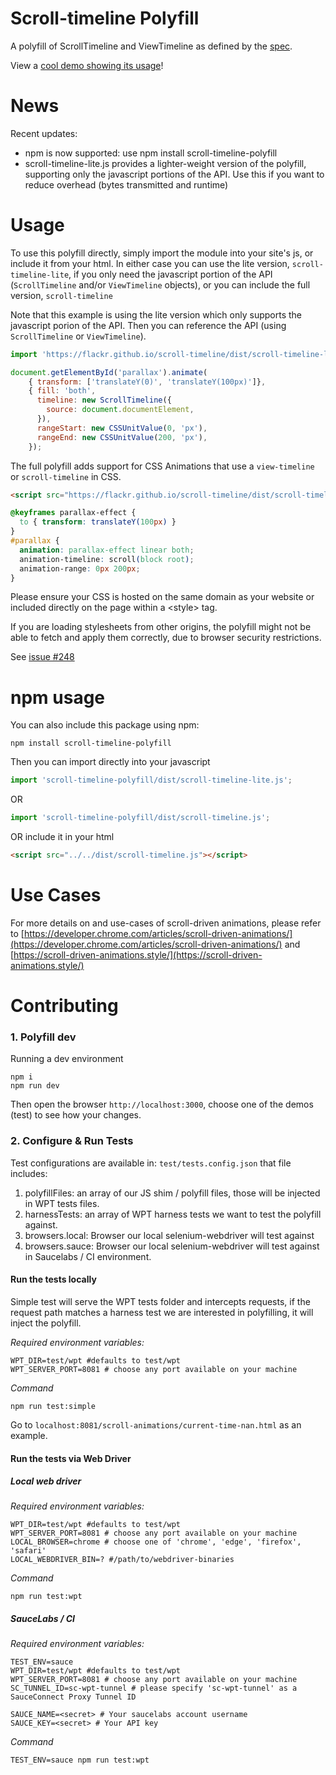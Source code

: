 # Scroll-timeline Polyfill

A polyfill of ScrollTimeline and ViewTimeline as defined by the [spec](https://drafts.csswg.org/scroll-animations-1/).

View a [cool demo showing its usage](https://flackr.github.io/scroll-timeline/demo/parallax/)!

# News

Recent updates:
 * npm is now supported: use npm install scroll-timeline-polyfill
 * scroll-timeline-lite.js provides a lighter-weight version of the polyfill,
 supporting only the javascript portions of the API.  Use this if you want to 
 reduce overhead (bytes transmitted and runtime)

# Usage

To use this polyfill directly, simply import the module into your site's js, or
include it from your html. In either case you can use the lite version, 
`scroll-timeline-lite`, if you only need the javascript portion of the API 
(`ScrollTimeline` and/or `ViewTimeline` objects), or you can include the full version, `scroll-timeline`

Note that this example is using the lite version which only supports the javascript
porion of the API.  Then you can reference the API (using `ScrollTimeline` or
`ViewTimeline`).  

```js
import 'https://flackr.github.io/scroll-timeline/dist/scroll-timeline-lite.js';

document.getElementById('parallax').animate(
    { transform: ['translateY(0)', 'translateY(100px)']},
    { fill: 'both',
      timeline: new ScrollTimeline({
        source: document.documentElement,
      }),
      rangeStart: new CSSUnitValue(0, 'px'),
      rangeEnd: new CSSUnitValue(200, 'px'),
    });
```

The full polyfill adds support for CSS Animations that use a `view-timeline`
or `scroll-timeline` in CSS.

```html
<script src="https://flackr.github.io/scroll-timeline/dist/scroll-timeline.js"></script>
```

```css
@keyframes parallax-effect {
  to { transform: translateY(100px) }
}
#parallax {
  animation: parallax-effect linear both;
  animation-timeline: scroll(block root);
  animation-range: 0px 200px;
}
```

Please ensure your CSS is hosted on the same domain as your website or included directly on the page within a \<style\> tag.

If you are loading stylesheets from other origins, the polyfill might not be able to fetch and apply them correctly, due to browser security restrictions.

See [issue #248](https://github.com/flackr/scroll-timeline/issues/248)

# npm usage

You can also include this package using npm:

```shell script
npm install scroll-timeline-polyfill
```

Then you can import directly into your javascript

```js
import 'scroll-timeline-polyfill/dist/scroll-timeline-lite.js';
```
OR
```js
import 'scroll-timeline-polyfill/dist/scroll-timeline.js';
```

OR include it in your html

```html
<script src="../../dist/scroll-timeline.js"></script>
```

# Use Cases

For more details on and use-cases of scroll-driven animations, please refer to [https://developer.chrome.com/articles/scroll-driven-animations/](https://developer.chrome.com/articles/scroll-driven-animations/) and [https://scroll-driven-animations.style/](https://scroll-driven-animations.style/)

# Contributing
 
### 1. Polyfill dev 

Running a dev environment

```shell script
npm i
npm run dev 
```

Then open the browser `http://localhost:3000`, choose one of the demos (test) to see how your changes. 

### 2. Configure & Run Tests

Test configurations are available in: `test/tests.config.json` that file includes:

1. polyfillFiles: an array of our JS shim / polyfill files, those will be injected in WPT tests files.
2. harnessTests: an array of WPT harness tests we want to test the polyfill against.
3. browsers.local: Browser our local selenium-webdriver will test against
4. browsers.sauce: Browser our local selenium-webdriver will test against in Saucelabs / CI environment.   

#### Run the tests locally

Simple test will serve the WPT tests folder and intercepts requests, if the request path matches a harness test we are interested in polyfilling, it will inject the polyfill.

*Required environment variables:*

```dotenv
WPT_DIR=test/wpt #defaults to test/wpt
WPT_SERVER_PORT=8081 # choose any port available on your machine
```

*Command*

```shell script
npm run test:simple
```

Go to `localhost:8081/scroll-animations/current-time-nan.html` as an example.

#### Run the tests via Web Driver

##### Local web driver

*Required environment variables:*

```dotenv
WPT_DIR=test/wpt #defaults to test/wpt
WPT_SERVER_PORT=8081 # choose any port available on your machine
LOCAL_BROWSER=chrome # choose one of 'chrome', 'edge', 'firefox', 'safari'
LOCAL_WEBDRIVER_BIN=? #/path/to/webdriver-binaries
```

*Command*

```shell script
npm run test:wpt
```

##### SauceLabs / CI

*Required environment variables:*

```dotenv
TEST_ENV=sauce
WPT_DIR=test/wpt #defaults to test/wpt
WPT_SERVER_PORT=8081 # choose any port available on your machine
SC_TUNNEL_ID=sc-wpt-tunnel # please specify 'sc-wpt-tunnel' as a SauceConnect Proxy Tunnel ID

SAUCE_NAME=<secret> # Your saucelabs account username
SAUCE_KEY=<secret> # Your API key
```

*Command*

```shell script
TEST_ENV=sauce npm run test:wpt
```
